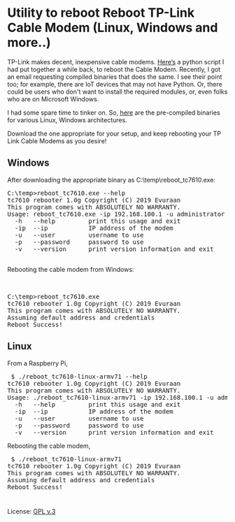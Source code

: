 # Utility to reboot Reboot TP-Link Cable Modem (Linux, Windows and more..) 

TP-Link makes decent, inexpensive cable modems. [Here’s](https://www.evuraan.info/evuraan/stuff/TP-Link_Cable_Modem_Reboot_with_Python3.html) a python script I had put together a while back, to reboot the Cable Modem.
Recently, I got an email requesting compiled binaries that does the same. I see their point too; for example, there are IoT devices that may not have Python. Or, there could be users who don't want to install the required modules, or, even folks who are on Microsoft Windows. 

I had some spare time to tinker on. So, [here](https://github.com/evuraan/reboot_modem/tree/master/bin) are the pre-compiled binaries for various Linux, Windows architectures.  

Download the one appropriate for your setup, and keep rebooting your TP Link Cable Modems as you desire! 

## Windows 

After downloading the appropriate binary as C:\temp\reboot_tc7610.exe:

<pre>
C:\temp>reboot_tc7610.exe --help
tc7610 rebooter 1.0g Copyright (C) 2019 Evuraan <evuraan@gmail.com>
This program comes with ABSOLUTELY NO WARRANTY.
Usage: reboot_tc7610.exe -ip 192.168.100.1 -u administrator -p password
  -h   --help         print this usage and exit
  -ip  --ip           IP address of the modem
  -u   --user         username to use
  -p   --password     password to use
  -v   --version      print version information and exit
 </pre>
 
 Rebooting the cable modem from Windows:
 
 <pre>
 
  
C:\temp>reboot_tc7610.exe
tc7610 rebooter 1.0g Copyright (C) 2019 Evuraan <evuraan@gmail.com>
This program comes with ABSOLUTELY NO WARRANTY.
Assuming default address and credentials
Reboot Success!
</pre> 

## Linux

From a Raspberry Pi, 

<pre>
 $ ./reboot_tc7610-linux-armv71 --help
tc7610 rebooter 1.0g Copyright (C) 2019 Evuraan <evuraan@gmail.com>
This program comes with ABSOLUTELY NO WARRANTY.
Usage: ./reboot_tc7610-linux-armv71 -ip 192.168.100.1 -u administrator -p password
  -h   --help         print this usage and exit
  -ip  --ip           IP address of the modem
  -u   --user         username to use
  -p   --password     password to use
  -v   --version      print version information and exit
</pre>

Rebooting the cable modem,

<pre>
 $ ./reboot_tc7610-linux-armv71
tc7610 rebooter 1.0g Copyright (C) 2019 Evuraan <evuraan@gmail.com>
This program comes with ABSOLUTELY NO WARRANTY.
Assuming default address and credentials
Reboot Success!
</pre>

# 
License: [GPL v.3](http://www.gnu.org/copyleft/gpl.html)
